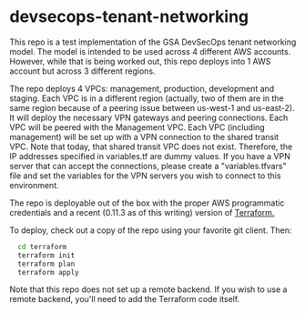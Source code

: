 # devsecops-tenant-networking

This repo is a test implementation of the GSA DevSecOps tenant networking model. The model is intended to be used across 4 different AWS accounts. However, while that is being worked out, this repo deploys into 1 AWS account but across 3 different regions.

The repo deploys 4 VPCs: management, production, development and staging. Each VPC is in a different region (actually, two of them are in the same region because of a peering issue between us-west-1 and us-east-2). It will deploy the necessary VPN gateways and peering connections. Each VPC will be peered with the Management VPC. Each VPC (including management) will be set up with a VPN connection to the shared transit VPC. Note that today, that shared transit VPC does not exist. Therefore, the IP addresses specified in variables.tf are dummy values. If you have a VPN server that can accept the connections, please create a "variables.tfvars" file and set the variables for the VPN servers you wish to connect to this environment.

The repo is deployable out of the box with the proper AWS programmatic credentials and a recent (0.11.3 as of this writing) version of [Terraform.](https://www.terraform.io)

To deploy, check out a copy of the repo using your favorite git client. Then:

````sh
  cd terraform
  terraform init
  terraform plan
  terraform apply
````

Note that this repo does not set up a remote backend. If you wish to use a remote backend, you'll need to add the Terraform code itself.